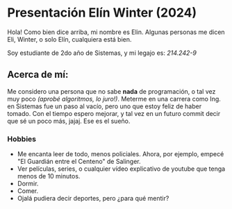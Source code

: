 # Presentación Elín Winter (2024)
Hola! Como bien dice arriba, mi nombre es Elin. Algunas personas me dicen Eli, Winter, o solo Elín, cualquiera está bien. 

Soy estudiante de 2do año de Sistemas, y mi legajo es: _214.242-9_ 

## Acerca de mí:
Me considero una persona que no sabe **nada** de programación, o tal vez muy poco _(aprobé algoritmos, lo juro!)_. Meterme en una carrera como Ing. en Sistemas fue un paso al vacío, pero uno que estoy feliz de haber tomado. Con el tiempo espero mejorar, y tal vez en un futuro commit decir que sé un poco más, jajaj. Ese es el sueño. 

### Hobbies

- Me encanta leer de todo, menos policiales. Ahora, por ejemplo, empecé "El Guardián entre el Centeno" de Salinger.
- Ver películas, series, o cualquier vídeo explicativo de youtube que tenga menos de 10 minutos.
- Dormir.
- Comer.
- Ojalá pudiera decir deportes, pero ¿para qué mentir?
